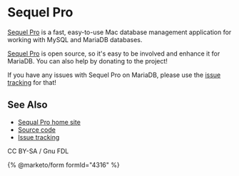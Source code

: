 
# Sequel Pro

[Sequel Pro](https://www.sequelpro.com) is a fast, easy-to-use Mac database management application for working with MySQL and MariaDB databases.


[Sequel Pro](https://www.sequelpro.com) is open source, so it's easy to be involved and enhance it for MariaDB. You can also help by donating to the project!


If you have any issues with Sequel Pro on MariaDB, please use the [issue tracking](https://github.com/sequelpro/sequelpro/issues) for that!


## See Also


* [Sequal Pro home site](https://www.sequelpro.com)
* [Source code](https://github.com/sequelpro)
* [Issue tracking](https://github.com/sequelpro/sequelpro/issues)


CC BY-SA / Gnu FDL


{% @marketo/form formId="4316" %}
